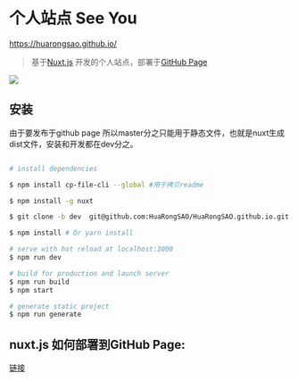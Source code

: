 # 个人站点 See You

https://huarongsao.github.io/
> 基于[Nuxt.js](https://zh.nuxtjs.org) 开发的个人站点，部署于[GitHub Page](https://pages.github.com/)

![](https://hbimg.b0.upaiyun.com/999f6fc1aff3cb5c3f6a456be4062c095d6c7c7e41cd2-a3mCeu)

## 安装
由于要发布于github page 所以master分之只能用于静态文件，也就是nuxt生成dist文件，安装和开发都在dev分之。
``` bash

# install dependencies

$ npm install cp-file-cli --global #用于拷贝readme

$ npm install -g nuxt

$ git clone -b dev  git@github.com:HuaRongSAO/HuaRongSAO.github.io.git

$ npm install # Or yarn install

# serve with hot reload at localhost:3000
$ npm run dev

# build for production and launch server
$ npm run build
$ npm start

# generate static project
$ npm run generate
```
## nuxt.js 如何部署到GitHub Page:
[链接](https://zh.nuxtjs.org/faq/github-pages)
